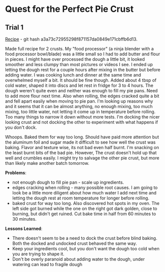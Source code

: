 # Quest for the Perfect Pie Crust

## Trial 1
[Recipe](../1-recipes/sweets/pie_crust.md) - git hash a3a73c72955298f871157da0849e171cbffb6d13.

Made full recipe for 2 crusts. My "food processor" (a ninja blender with a food processor bowl/blade) was a little small so I had to add butter and flour in pieces. I might have over processed the dough a little bit, it looked smoother and less clumpy than most pictures or videos I see. I ended up letting the dough rest for a couple hours after mixing in the butter but before adding water. I was cooking lunch and dinner at the same time and overwhelmed myself a bit. It should be fine though. Added about 4 tbsp of cold water, shaped it into discs and let rest in fridge for 3 to 4 hours. The dough weren't quite even and neither was enough to fill my pie pans. Need to add more flour next time. Also when rolling, the edges cracked quite a bit and fell apart easily when moving to pie pan. I'm looking up reasons why and it seems that it can be almost anything, no enough mixing, too much mixing, too little water, not letting it come up in temperature before rolling. Too many things to narrow it down without more tests. I'm docking the nicer looking crust and not docking the other to experiment with what happens if you don't dock.

Whoops. Baked them for way too long. Should have paid more attention but the aluminum foil and sugar made it difficult to see how well the crust was baking. Flavor and texture wise, its not bad even half burnt. I'm snacking on the least burnt bits of the bad pie. However, The crust doesn't hold up that well and crumbles easily. I might try to salvage the other pie crust, but more than likely make another batch tomorrow.


**Problems**:
* not enough dough to fill pie pan - scale up ingredients.
* edges cracking when rolling - many possible root causes. I am going to look be a little more diligent about how much water I add next time and letting the dough rest at room temperature for longer before rolling.
* baked crust for way too long. Also discovered hot spots in my oven. The left side got burned while the one on the right got dark golden, close to burning, but didn't get ruined. Cut bake time in half from 60 minutes to 30 minutes.

**Lessons Learned**:
* There doesn't seem to be a need to dock the crust before blind baking. Both the docked and undocked crust behaved the same way.
* Keep your ingredients cool, but you don't want the dough too cold when you are trying to shape it.
* Don't be overly paranoid about adding water to the dough, under watering can lead to fragile dough
